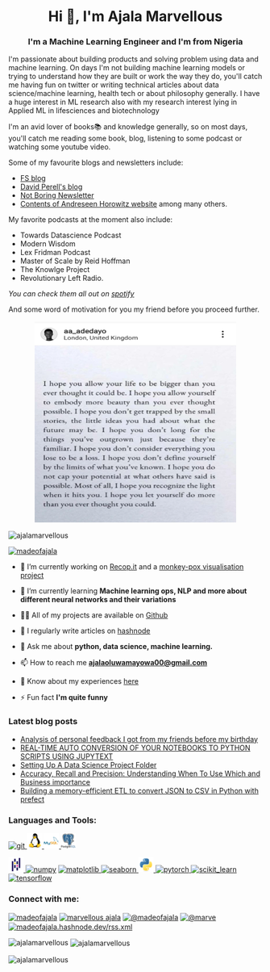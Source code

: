 <h1 align="center">Hi 👋, I'm Ajala Marvellous</h1>
<h3 align="center"> I'm a Machine Learning Engineer and I'm from Nigeria
  </h3>
 I'm passionate about building products and solving problem using data and machine learning. On days I'm not building machine learning models or trying to understand how they are built or work the way they do, you'll catch me having fun on twitter or writing technical articles about data science/machine learning, health tech or about philosophy generally. I have a huge interest in ML research also with my research interest lying in Applied ML in lifesciences and biotechnology


I'm an avid lover of books📚 and knowledge generally, so on most days, you'll catch me reading some book, blog, listening to some podcast or watching some youtube video.

Some of my favourite blogs and newsletters include:
* [FS blog](https://fs.blog/)
* [David Perell's blog](https://perell.com/)
* [Not Boring Newsletter](https://notboring.co)
* [Contents of Andreseen Horowitz website](https://a16z.com/content/)
among many others.

My favorite podcasts at the moment also include:
* Towards Datascience Podcast
* Modern Wisdom
* Lex Fridman Podcast
* Master of Scale by Reid Hoffman
* The Knowlge Project
* Revolutionary Left Radio.

_You can check them all out on [spotify](https://spotify.com/)_


And some word of motivation for you my friend before you proceed further.
<p align="center">
<img src=images/motivation.png alt="Some word of advice" width=400" height="400">
</p>
          
<p align="left"> <img src="https://komarev.com/ghpvc/?username=ajalamarvellous&label=Profile%20views&color=0e75b6&style=flat" alt="ajalamarvellous" /> </p>

<p align="left"> 
  <a href="https://twitter.com/madeofajala" target="blank"><img src="https://img.shields.io/twitter/follow/madeofajala?logo=twitter&style=for-the-badge" alt="madeofajala" /></a>
</p>

- 🔭 I’m currently working on [Recop.it](https://www.github.com/ajalamarvellous/recop.it) and a [monkey-pox visualisation project](https://www.github.com/ajalamarvellous/monkey-pox-project)

- 🌱 I’m currently learning **Machine learning ops, NLP and more about different neural networks and their variations**

- 👨‍💻 All of my projects are available on [Github](https://github.com/ajalamarvellous?tab=repositories)

- 📝 I regularly write articles on [hashnode](https://madeofajala.hashnode.dev)

- 💬 Ask me about **python, data science, machine learning.**

- 📫 How to reach me **ajalaoluwamayowa00@gmail.com**

- 📄 Know about my experiences [here](https://drive.google.com/file/d/1JXK0w2GpcEtt_wutG-OFMsrI4PwGILfi/view?usp=sharing)

- ⚡ Fun fact **I'm quite funny**

### Latest blog posts
<!-- BLOG-POST-LIST:START -->
- [Analysis of personal feedback I got from my friends before my birthday](https://madeofajala.hashnode.dev/analysis-of-personal-feedback-i-got-from-my-friends-before-my-birthday)
- [REAL-TIME AUTO CONVERSION OF YOUR NOTEBOOKS TO PYTHON SCRIPTS USING JUPYTEXT](https://madeofajala.hashnode.dev/real-time-auto-conversion-of-your-notebooks-to-python-scripts-using-jupytext)
- [Setting Up A Data Science Project Folder](https://madeofajala.hashnode.dev/setting-up-a-data-science-project-folder)
- [Accuracy, Recall and Precision: Understanding When To Use Which and Business importance](https://madeofajala.hashnode.dev/accuracy-recall-and-precision-understanding-when-to-use-which-and-business-importance)
- [Building a memory-efficient ETL to convert JSON to CSV in Python with prefect](https://madeofajala.hashnode.dev/building-a-memory-efficient-etl-to-convert-json-to-csv-in-python-with-prefect)
<!-- BLOG-POST-LIST:END -->


<h3 align="left">Languages and Tools:</h3>
<p align="left"> <a href="https://git-scm.com/" target="_blank" rel="noreferrer"> <img src="https://www.vectorlogo.zone/logos/git-scm/git-scm-icon.svg" alt="git" width="30" height="30"/> </a> <a href="https://www.linux.org/" target="_blank" rel="noreferrer"> <img src="https://raw.githubusercontent.com/devicons/devicon/master/icons/linux/linux-original.svg" alt="linux" width="30" height="30"/> </a> <a href="https://www.mysql.com/" target="_blank" rel="noreferrer"> <img src="https://raw.githubusercontent.com/devicons/devicon/master/icons/mysql/mysql-original-wordmark.svg" alt="mysql" width="30" height="30"/> </a> <a href="https://www.postgresql.org" target="_blank" rel="noreferrer"> <img src="https://raw.githubusercontent.com/devicons/devicon/master/icons/postgresql/postgresql-original-wordmark.svg" alt="postgresql" width="30" height="30"/> <p align="left"> <a href="https://pandas.pydata.org/" target="_blank" rel="noreferrer"> <img src="https://raw.githubusercontent.com/devicons/devicon/2ae2a900d2f041da66e950e4d48052658d850630/icons/pandas/pandas-original.svg" alt="pandas" width="30" height="30"/> <a href="https://numpy.org/" target="_blank" rel="noreferrer"> <img src="https://user-images.githubusercontent.com/67586773/105040771-43887300-5a88-11eb-9f01-bee100b9ef22.png" alt="numpy" width="30" height="30"/></a> </a> <a href="https://www.matplotlib.org" target="_blank" rel="noreferrer"> <img src="https://upload.wikimedia.org/wikipedia/commons/thumb/0/01/Created_with_Matplotlib-logo.svg/1024px-Created_with_Matplotlib-logo.svg.png" alt="matplotlib" width="30" height="30"/> </a> <a href="https://seaborn.pydata.org/" target="_blank" rel="noreferrer"> <img src="https://seaborn.pydata.org/_images/logo-tall-lightbg.svg" alt="seaborn" width="30" height="30"/> </a> <a href="https://www.python.org" target="_blank" rel="noreferrer"> <img src="https://raw.githubusercontent.com/devicons/devicon/master/icons/python/python-original.svg" alt="python" width="30" height="30"/> </a> <a href="https://pytorch.org/" target="_blank" rel="noreferrer"> <img src="https://www.vectorlogo.zone/logos/pytorch/pytorch-icon.svg" alt="pytorch" width="30" height="30"/> </a> <a href="https://scikit-learn.org/" target="_blank" rel="noreferrer"> <img src="https://upload.wikimedia.org/wikipedia/commons/0/05/Scikit_learn_logo_small.svg" alt="scikit_learn" width="30" height="30"/> </a> <a href="https://www.tensorflow.org" target="_blank" rel="noreferrer"> <img src="https://www.vectorlogo.zone/logos/tensorflow/tensorflow-icon.svg" alt="tensorflow" width="30" height="30"/> </a> </p>


<h3 align="left">Connect with me:</h3>
<p align="left">
<a href="https://twitter.com/madeofajala" target="blank"><img align="center" src="https://img.shields.io/badge/twitter-blue?logo=twitter&style=for-the-badge" alt="madeofajala"/></a>
<a href="https://linkedin.com/in/marvellousajala" target="blank"><img align="center" src="https://img.shields.io/badge/linkedin-blue?logo=linkedin&style=for-the-badge" alt="marvellous ajala" /></a>
<a href="https://instagram.com/madeofajala" target="blank"><img align="center" src="https://img.shields.io/badge/Instagram-orange?logo=instagram&style=for-the-badge" alt="@madeofajala"/></a>
<a href="https://hashnode.com/@marve" target="blank"><img align="center" src="https://img.shields.io/badge/hashnode-blue?logo=hashnode&style=for-the-badge" alt="@marve" /></a>
<a href="/madeofajala.hashnode.dev/rss.xml" target="blank"><img align="center" src="https://raw.githubusercontent.com/rahuldkjain/github-profile-readme-generator/master/src/images/icons/Social/rss.svg" alt="madeofajala.hashnode.dev/rss.xml" height="30" width="40" /></a>
</p>


<p><img align="left" src="https://github-readme-stats.vercel.app/api/top-langs?username=ajalamarvellous&show_icons=true&locale=en&layout=compact" alt="ajalamarvellous" /></p>

<p>&nbsp;<img align="center" src="https://github-readme-stats.vercel.app/api?username=ajalamarvellous&show_icons=true&locale=en" alt="ajalamarvellous" /></p>

<p><img align="center" src="https://github-readme-streak-stats.herokuapp.com/?user=ajalamarvellous&" alt="ajalamarvellous" /></p>

